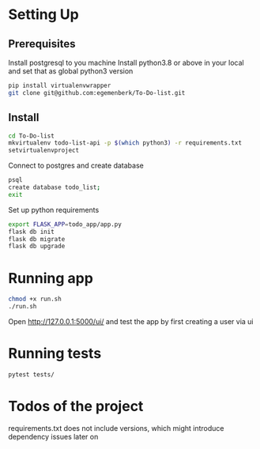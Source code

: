 
# Setting Up

## Prerequisites
Install postgresql to you machine
Install python3.8 or above in your local and set that as global python3 version

```bash
pip install virtualenvwrapper
git clone git@github.com:egemenberk/To-Do-list.git
```

## Install
```bash
cd To-Do-list
mkvirtualenv todo-list-api -p $(which python3) -r requirements.txt
setvirtualenvproject
```

Connect to postgres and create database
```bash
psql
create database todo_list;
exit
```

Set up python requirements
```bash
export FLASK_APP=todo_app/app.py
flask db init
flask db migrate
flask db upgrade
```

# Running app
```bash
chmod +x run.sh
./run.sh
```
Open http://127.0.0.1:5000/ui/ and test the app by first creating a user via ui

# Running tests
```bash
pytest tests/
```

# Todos of the project
requirements.txt does not include versions, which might introduce dependency issues later on

